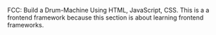 
FCC: Build a Drum-Machine
Using  HTML, JavaScript, CSS. This is a a frontend framework  because this section is about learning frontend frameworks.
